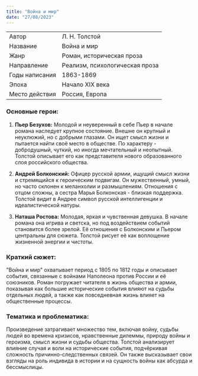 ```yaml
---
title: "Война и мир"
date: "27/08/2023"
---
```


|                |                                |
| -------------- | ------------------------------ |
| Автор          | Л. Н. Толстой                  |
| Название       | Война и мир                    |
| Жанр           | Роман, историческая проза      |
| Направление    | Реализм, психологическая проза |
| Годы написания | 1863-1869                      |
| Эпоха          | Начало XIX века                |
| Место действия | Россия, Европа                 |

### Основные герои:

1. **Пьер Безухов:** Молодой и неуверенный в себе Пьер в начале романа наследует крупное состояние. Внешне он крупный и неуклюжий, но с добрыми глазами. Он ищет смысл жизни и пытается найти своё место в обществе. По характеру - добродушный, чуткий, но иногда мечтательный и неопытный. Толстой описывает его как представителя нового образованного слоя российского общества.

2. **Андрей Болконский:** Офицер русской армии, ищущий смысл жизни и стремящийся к героическим подвигам. Он мужественный, умный, но часто склонен к меланхолии и размышлениям. Отношения с отцом сложны, а сестра Марья Болконская - близкая поддержка. Толстой видит в Андрее символ русской интеллигенции и идеалистической натуры.

3. **Наташа Ростова:** Молодая, яркая и чувственная девушка. В начале романа она игрива и светска, но под воздействием событий становится более зрелой. Её отношения с Болконским и Пьером центральны для сюжета. Толстой рисует её как воплощение жизненной энергии и чистоты.

### Краткий сюжет:

"Война и мир" охватывает период с 1805 по 1812 годы и описывает события, связанные с войнами Наполеона против России и её союзников. Роман погружает читателя в жизнь общества и армии, показывая как большие исторические события влияют на судьбы отдельных людей, а также как повседневная жизнь влияет на общественные процессы.

### Тематика и проблематика:

Произведение затрагивает множество тем, включая войну, судьбы людей во времена кризисов, нравственные дилеммы, природу войны и героизма, смысл жизни и судьбы общества. Толстой анализирует влияние случая и воли на исторические события, подчёркивая сложность причинно-следственных связей. Он также высказывает свои взгляды на роль индивида в истории и на сущность войны как абсурда и бессмыслицы.
